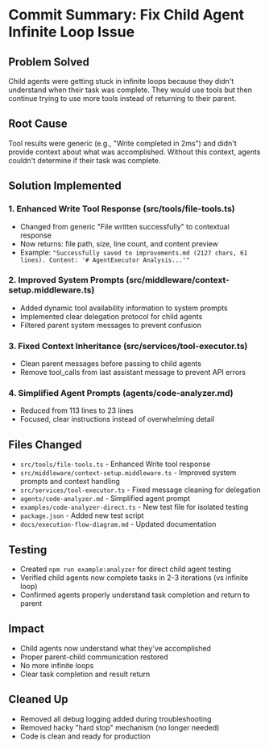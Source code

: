 # Commit Summary: Fix Child Agent Infinite Loop Issue

## Problem Solved
Child agents were getting stuck in infinite loops because they didn't understand when their task was complete. They would use tools but then continue trying to use more tools instead of returning to their parent.

## Root Cause
Tool results were generic (e.g., "Write completed in 2ms") and didn't provide context about what was accomplished. Without this context, agents couldn't determine if their task was complete.

## Solution Implemented

### 1. Enhanced Write Tool Response (src/tools/file-tools.ts)
- Changed from generic "File written successfully" to contextual response
- Now returns: file path, size, line count, and content preview
- Example: `"Successfully saved to improvements.md (2127 chars, 61 lines). Content: '# AgentExecutor Analysis...'"`

### 2. Improved System Prompts (src/middleware/context-setup.middleware.ts)
- Added dynamic tool availability information to system prompts
- Implemented clear delegation protocol for child agents
- Filtered parent system messages to prevent confusion

### 3. Fixed Context Inheritance (src/services/tool-executor.ts)
- Clean parent messages before passing to child agents
- Remove tool_calls from last assistant message to prevent API errors

### 4. Simplified Agent Prompts (agents/code-analyzer.md)
- Reduced from 113 lines to 23 lines
- Focused, clear instructions instead of overwhelming detail

## Files Changed
- `src/tools/file-tools.ts` - Enhanced Write tool response
- `src/middleware/context-setup.middleware.ts` - Improved system prompts and context handling
- `src/services/tool-executor.ts` - Fixed message cleaning for delegation
- `agents/code-analyzer.md` - Simplified agent prompt
- `examples/code-analyzer-direct.ts` - New test file for isolated testing
- `package.json` - Added new test script
- `docs/execution-flow-diagram.md` - Updated documentation

## Testing
- Created `npm run example:analyzer` for direct child agent testing
- Verified child agents now complete tasks in 2-3 iterations (vs infinite loop)
- Confirmed agents properly understand task completion and return to parent

## Impact
- Child agents now understand what they've accomplished
- Proper parent-child communication restored
- No more infinite loops
- Clear task completion and result return

## Cleaned Up
- Removed all debug logging added during troubleshooting
- Removed hacky "hard stop" mechanism (no longer needed)
- Code is clean and ready for production